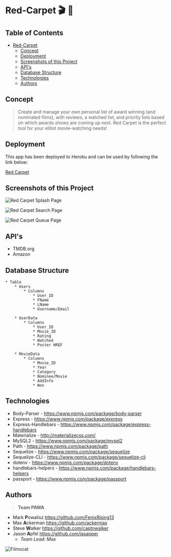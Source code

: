 # Red-Carpet :clapper: :movie_camera:

## Table of Contents

- [Red-Carpet](#red-carpet-clapper-moviecamera)
	- [Concept](#concept)
	- [Deployment](#deployment)
	- [Screenshots of this Project](#screenshots-of-this-project)
	- [API's](#apis)
	- [Database Structure](#database-structure)
	- [Technologies](#technologies)
	- [Authors](#authors)

## Concept

>Create and manage your own personal list of award winning (and nominated films), with reviews, a watched list, and priority lists based on which awards shows are coming up next. Red Carpet is the perfect tool for your elitist movie-watching needs!

## Deployment

This app has been deployed to Heroku and can be used by following the link below:

[Red Carpet](https://red-carpet-app.herokuapp.com/ "Red Carpet - https://red-carpet-app.herokuapp.com")

## Screenshots of this Project

![Red Carpet Splash Page](https://raw.github.com/ackermax/red-carpet/master/screenshots/screenshot1.gif "Red Carpet Splash Page")

![Red Carpet Search Page](https://raw.github.com/ackermax/red-carpet/master/screenshots/screenshot2.png "Red Carpet Search Page")

![Red Carpet Queue Page](https://raw.github.com/ackermax/red-carpet/master/screenshots/screenshot3.png "Red Carpet Queue Page")

## API's

* TMDB.org
* Amazon

## Database Structure

```
* Table
	* Users
		* Columns
			* User_ID
			* FName
			* LName
			* Username/Email
	
	* UserData
        * Columns
			* User_ID
	        * Movie_ID
	        * Rating
	        * Watched
			* Poster HREF

	* MovieData
        * Columns
	        * Movie_ID
	        * Year
	        * Category
			* Nominee/Movie
			* AddInfo
			* Won			
```

## Technologies

* Body-Parser - https://www.npmjs.com/package/body-parser
* Express - https://www.npmjs.com/package/express
* Express-Handlebars - https://www.npmjs.com/package/express-handlebars
* Materialize - http://materializecss.com/
* MySQL2 - https://www.npmjs.com/package/mysql2
* Path - https://www.npmjs.com/package/path
* Sequelize - https://www.npmjs.com/package/sequelize
* Sequelize-CLI - https://www.npmjs.com/package/sequelize-cli
* dotenv - https://www.npmjs.com/package/dotenv
* handlebars-helpers - https://www.npmjs.com/package/handlebars-helpers
* passport - https://www.npmjs.com/package/passport

## Authors

> **Team PAWA**
+ Mark **P**owalisz https://github.com/FenixRising13
+ Max **A**ckerman https://github.com/ackermax
+ Steve **W**alker https://github.com/captnwalker
+ Jason **A**pfel https://github.com/jasapper
  - *Team Lead: Max*

![Filmocat](https://octodex.github.com/images/filmtocat.png)